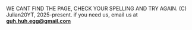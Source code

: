 WE CANT FIND THE PAGE, CHECK YOUR SPELLING AND TRY AGAIN.
(C) Julian20YT, 2025-present.
if you need us, email us at **guh.huh.egg@gmail.com**
